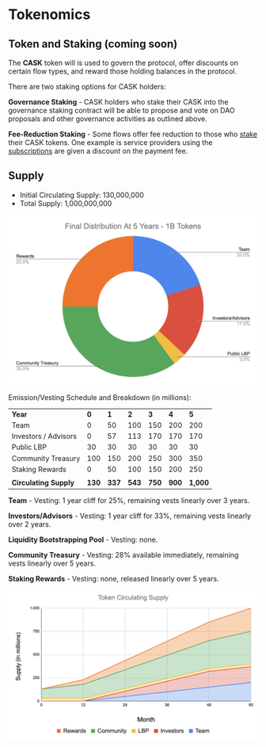# Tokenomics

## Token and Staking (coming soon)

The **CASK** token will is used to govern the protocol, offer discounts on certain flow types, and reward those holding balances in
the protocol.

There are two staking options for CASK holders:

**Governance Staking** - CASK holders who stake their CASK into the governance staking contract will be able to propose
and vote on DAO proposals and other governance activities as outlined above.

**Fee-Reduction Staking** - Some flows offer fee reduction to those who [stake](/protocol-fees.md#fee-reduction-staking) their CASK tokens.
One example is service providers using the [subscriptions](flows/subscriptions.md) are given a discount on the payment fee.

## Supply

* Initial Circulating Supply: 130,000,000
* Total Supply: 1,000,000,000

![Final Distribution At 5 Years - 1B Tokens](<.gitbook/assets/cask_final_distribution.png>)

Emission/Vesting Schedule and Breakdown (in millions):

|                        |         |         |         |         |         |           |
| ---------------------- |---------|---------|---------|---------|---------|-----------|
| **Year**               | **0**   | **1**   | **2**   | **3**   | **4**   | **5**     |
| Team                   | 0       | 50      | 100     | 150     | 200     | 200       |
| Investors / Advisors   | 0       | 57      | 113     | 170     | 170     | 170       |
| Public LBP             | 30      | 30      | 30      | 30      | 30      | 30        |
| Community Treasury     | 100     | 150     | 200     | 250     | 300     | 350       |
| Staking Rewards        | 0       | 50      | 100     | 150     | 200     | 250       |
|                        |         |         |         |         |         |           |
| **Circulating Supply** | **130** | **337** | **543** | **750** | **900** | **1,000** |

**Team** - Vesting: 1 year cliff for 25%, remaining vests linearly over 3 years.

**Investors/Advisors** - Vesting: 1 year cliff for 33%, remaining vests linearly over 2 years.

**Liquidity Bootstrapping Pool** - Vesting: none.

**Community Treasury** - Vesting: 28% available immediately, remaining vests linearly over 5 years.

**Staking Rewards** - Vesting: none, released linearly over 5 years.

![Token Supply Schedule](<.gitbook/assets/cask_circulating_supply.png>)
